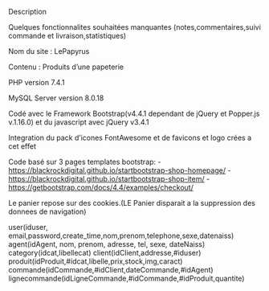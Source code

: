 Description

Quelques fonctionnalites souhaitées manquantes (notes,commentaires,suivi commande et livraison,statistiques)

Nom du site : LePapyrus

Contenu : Produits d’une papeterie

PHP version 7.4.1

MySQL Server version 8.0.18

Codé avec le Framework Bootstrap(v4.4.1 dependant de jQuery et Popper.js v.1.16.0) et du javascript avec jQuery v3.4.1

Integration du pack d’icones FontAwesome et de favicons et logo crées a cet effet

Code basé sur 3 pages templates bootstrap:
-https://blackrockdigital.github.io/startbootstrap-shop-homepage/
-https://blackrockdigital.github.io/startbootstrap-shop-item/
-https://getbootstrap.com/docs/4.4/examples/checkout/

Le panier repose sur des cookies.(LE Panier disparait a la suppression des donnees de navigation)


user(iduser, email,password,create_time,nom,prenom,telephone,sexe,datenaiss)
agent(idAgent, nom, prenom, adresse, tel, sexe, dateNaiss)
category(idcat,libellecat)
client(idClient,addresse,#iduser)
produit(idProduit,#idcat,libelle,prix,stock,img,caract)
commande(idCommande,#idClient,dateCommande,#idAgent)
lignecommande(idLigneCommande,#idCommande,#idProduit,quantite)


